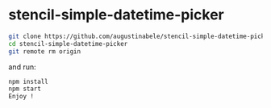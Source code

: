 # stencil-simple-datetime-picker

```bash
git clone https://github.com/augustinabele/stencil-simple-datetime-picker.git stencil-simple-datetime-picker
cd stencil-simple-datetime-picker
git remote rm origin
```

and run:

```bash
npm install
npm start
Enjoy !
```
